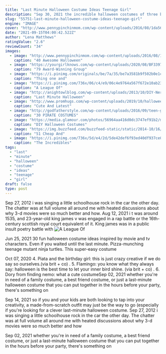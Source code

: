 ```yaml
---
title: "Last Minute Halloween Costume Ideas Teenage Girl"
description: "Sep 30, 2021 the incredible halloween costumes of three big brothers and their (very) little sister are going viral  and melting hearts all across tiktok!. Mom and tiktoker patti avery schmidt (@pattiaveryschmidt) gained a whopping 12 million views when she shared her kids stunning group costumes from the past four years.. But its not just their elaborate halloween"
slug: "55751-last-minute-halloween-costume-ideas-teenage-girl"
engine: "IMAGE"
cover: "http://www.pennypinchinmom.com/wp-content/uploads/2016/08/1da56ff66995bc3ad94b1f29e2c3c21c.jpg"
date: "2021-09-15T04:00:42.522Z"
author: "Lena Matthews"
ratingValue: "2.6"
reviewCount: "34"
images:
  - image: "http://www.pennypinchinmom.com/wp-content/uploads/2016/08/1da56ff66995bc3ad94b1f29e2c3c21c.jpg"
    caption: "40 Awesome Halloween"
  - image: "https://yourgirlknows.com/wp-content/uploads/2020/08/BF339779-493F-4398-9DF4-DA56E0261B1C.jpeg"
    caption: "79 Award-Winning Group"
  - image: "https://i.pinimg.com/originals/be/7a/35/be7a3581b9f502b0e1c945daa0ded7b6.jpg"
    caption: "Thing one and"
  - image: "https://i.pinimg.com/736x/06/c4/e9/06c4e9764a567f672e10ab23c01b3b32--fun-halloween-costumes-cheap-halloween.jpg"
    caption: "A League Of"
  - image: "http://anightowlblog.com/wp-content/uploads/2013/10/DIY-Nerd-Costume-3.jpg"
    caption: "Last Minute Halloween"
  - image: "http://www.promhugs.com/wp-content/uploads/2019/10/halloween-costume-ideas-for-teenage-girls-2019-8.jpg"
    caption: "Cute And Latest"
  - image: "http://godfatherstyle.com/wp-content/uploads/2016/09/teen-girls-mad-hatter-costume..jpg"
    caption: "30 PIRATE COSTUMES"
  - image: "https://media.glamour.com/photos/56964aa416d0dc3747ef91b2/master/w_1024%2Cc_limit/fashion-2014-10-lauren-conrad-flapper-halloween-costume-main.jpg"
    caption: "DIY Halloween Costumes"
  - image: "https://img.buzzfeed.com/buzzfeed-static/static/2014-10/16/17/enhanced/webdr04/enhanced-2155-1413496340-30.jpg"
    caption: "51 Cheap And"
  - image: "https://i.pinimg.com/736x/5d/e4/2d/5de42def6f93ed40df937ce0f8bd1014.jpg"
    caption: "The Incredibles"
tags:
  - "last"
  - "minute"
  - "halloween"
  - "costume"
  - "ideas"
  - "teenage"
  - "girl"
draft: false
type: post
---
```


Sep 27, 2012 i was singing a little schoolhouse rock in the car the other day. The chatter was at full volume all around me with heated discussions about why 3-d movies were so much better and how. Aug 12, 2021 i t was around 1535, and 23-year-old king james v was engaged in a rap battle  or the 16th-century scottish royal court equivalent of it. King james was in a public insult poetry battle with
![A League Of](https://i.pinimg.com/736x/06/c4/e9/06c4e9764a567f672e10ab23c01b3b32--fun-halloween-costumes-cheap-halloween.jpg "A League Of")

Jun 25, 2021 30 fun halloween costume ideas inspired by movie and tv characters.  Even if you waited until the last minute. Pizza-munching teenage mutant ninja turtles. This super-easy costume
<!--inArticleAds-->

<!--galleryOne-->

Oct 07, 2020 4. Piata and the birthday girl: this is just crazy creative if we do say so ourselves.(via brit + co) . 5. Flamingo: you know what they always say: halloween is the best time to let your inner bird shine. (via brit + co) . 6. Dory from finding nemo: what a cute costumeSep 02, 2021 whether you're in need of a family costume, a best friend costume, or just a last-minute halloween costume that you can put together in the hours before your party, there's something on
<!--inArticleAds-->

<!--galleryTwo-->

Sep 14, 2021 so if you and your kids are both looking to tap into your creativity, a made-from-scratch outfit may just be the way to go (especially if you're looking for a clever last-minute halloween costume. Sep 27, 2012 i was singing a little schoolhouse rock in the car the other day. The chatter was at full volume all around me with heated discussions about why 3-d movies were so much better and how
<!--galleryThree-->

Sep 02, 2021 whether you're in need of a family costume, a best friend costume, or just a last-minute halloween costume that you can put together in the hours before your party, there's something on